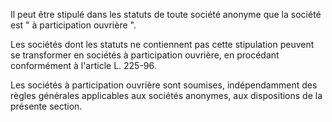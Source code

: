 Il peut être stipulé dans les statuts de toute société anonyme que la société est " à participation ouvrière ".

Les sociétés dont les statuts ne contiennent pas cette stipulation peuvent se transformer en sociétés à participation ouvrière, en procédant conformément à l'article L. 225-96.

Les sociétés à participation ouvrière sont soumises, indépendamment des règles générales applicables aux sociétés anonymes, aux dispositions de la présente section.
